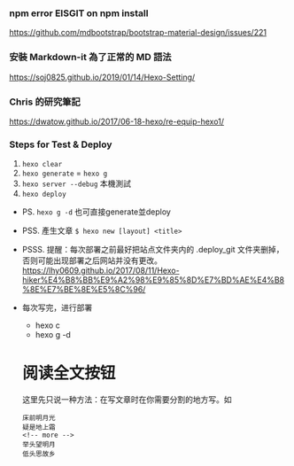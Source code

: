 ### npm error EISGIT on npm install
https://github.com/mdbootstrap/bootstrap-material-design/issues/221

### 安裝 Markdown-it 為了正常的 MD 語法
https://soj0825.github.io/2019/01/14/Hexo-Setting/

### Chris 的研究筆記
https://dwatow.github.io/2017/06-18-hexo/re-equip-hexo1/

### Steps for Test & Deploy
1. `hexo clear`
2. `hexo generate` = `hexo g`
3. `hexo server --debug` 本機測試
4. `hexo deploy`
- PS. `hexo g -d` 也可直接generate並deploy
- PSS. 產生文章 `$ hexo new [layout] <title>`        
- PSSS. 提醒：每次部署之前最好把站点文件夹内的 .deploy_git 文件夹删掉，否则可能出现部署之后网站并没有更改。
    https://lhy0609.github.io/2017/08/11/Hexo-hiker%E4%B8%BB%E9%A2%98%E9%85%8D%E7%BD%AE%E4%B8%8E%E7%BE%8E%E5%8C%96/
- 每次写完，进行部署
    - hexo c
    - hexo g -d
    
  # 阅读全文按钮
  这里先只说一种方法：在写文章时在你需要分割的地方写<!-- more -->。如
  ```
  床前明月光
  疑是地上霜
  <!-- more -->
  举头望明月
  低头思故乡
  ```